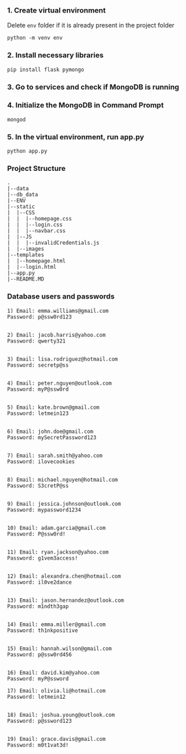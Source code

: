 ### 1. Create virtual environment

Delete ```env``` folder if it is already present in the project folder

```python -m venv env```

### 2. Install necessary libraries

```pip install flask pymongo```

### 3. Go to services and check if MongoDB is running

### 4. Initialize the MongoDB in Command Prompt

```mongod```

### 5. In the virtual environment, run app.py

```python app.py```

### Project Structure

```
.
|--data
|--db_data
|--ENV
|--static
|  |--CSS
|  |  |--homepage.css
|  |  |--login.css
|  |  |--navbar.css
|  |--JS
|  |  |--invalidCredentials.js
|  |--images
|--templates
|  |--homepage.html
|  |--login.html
|--app.py
|--README.MD

```

### Database users and passwords
```
1) Email: emma.williams@gmail.com
Password: p@ssw0rd123


2) Email: jacob.harris@yahoo.com    
Password: qwerty321


3) Email: lisa.rodriguez@hotmail.com
Password: secretp@ss


4) Email: peter.nguyen@outlook.com  
Password: myP@ssw0rd


5) Email: kate.brown@gmail.com      
Password: letmein123


6) Email: john.doe@gmail.com
Password: mySecretPassword123


7) Email: sarah.smith@yahoo.com
Password: ilovecookies


8) Email: michael.nguyen@hotmail.com
Password: S3cretP@ss


9) Email: jessica.johnson@outlook.com
Password: mypassword1234


10) Email: adam.garcia@gmail.com
Password: P@ssw0rd!


11) Email: ryan.jackson@yahoo.com
Password: g1vem3access!


12) Email: alexandra.chen@hotmail.com
Password: il0ve2dance


13) Email: jason.hernandez@outlook.com
Password: m1ndth3gap


14) Email: emma.miller@gmail.com
Password: th1nkpositive


15) Email: hannah.wilson@gmail.com
Password: p@ssw0rd456


16) Email: david.kim@yahoo.com
Password: myP@ssword

17) Email: olivia.li@hotmail.com
Password: letmein12


18) Email: joshua.young@outlook.com
Password: p@ssword123


19) Email: grace.davis@gmail.com
Password: m0t1vat3d!
```